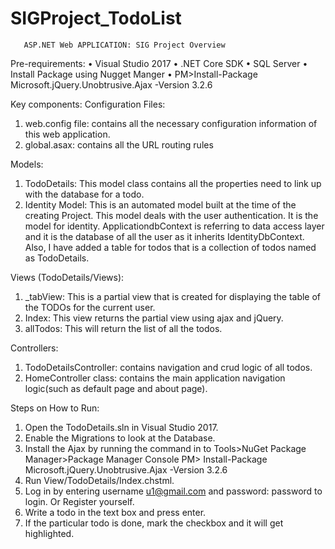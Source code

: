 # SIGProject_TodoList
       ASP.NET Web APPLICATION: SIG Project Overview

Pre-requirements:
•	Visual Studio 2017
•	.NET Core SDK
•	SQL Server
•	Install Package using Nugget Manger 
•      PM>Install-Package Microsoft.jQuery.Unobtrusive.Ajax -Version 3.2.6 


Key components:
 Configuration Files:

 1. web.config file: contains all the necessary configuration information of this web application.
 2. global.asax: contains all the URL routing rules

Models:

1.	TodoDetails: This model class contains all the properties need to link up with the database for a todo.  
2.	Identity Model: This is an automated model built at the time of the creating Project. This model deals with the user                    authentication. It is the model for identity. ApplicationdbContext is referring to data access layer and it is the database of          all the user as it inherits IdentityDbContext<ApplicationUser>. Also, I have added a table for todos that is a collection of            todos named as TodoDetails.

Views (TodoDetails/Views):
1.	_tabView: This is a partial view that is created for displaying the table of the TODOs for the current user.
2.	Index: This view returns the partial view using ajax and jQuery.
3.	allTodos: This will return the list of all the todos. 

Controllers:
1.	TodoDetailsController: contains navigation and crud logic of all todos.
2.	HomeController class: contains the main application navigation logic(such as default page and about page).

Steps on How to Run:
1)	Open the TodoDetails.sln in Visual Studio 2017.
2)	Enable the Migrations to look at the Database. 	
3)	Install the Ajax by running the command in to Tools>NuGet Package Manager>Package Manager Console
       PM> Install-Package Microsoft.jQuery.Unobtrusive.Ajax -Version 3.2.6 
4)	Run View/TodoDetails/Index.chstml.
5)	Log in by entering username u1@gmail.com and password: password to login. Or Register yourself.
6)	Write a todo in the text box and press enter.
7)	If the particular todo is done, mark the checkbox and it will get highlighted.
